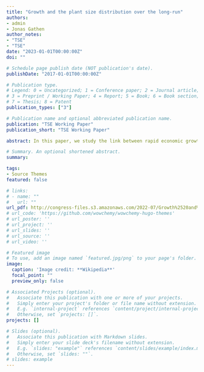 ```yaml
---
title: "Growth and the plant size distribution over the long-run"
authors:
- admin
- Jonas Gathen
author_notes:
- "TSE"
- "TSE"
date: "2023-01-01T00:00:00Z"
doi: ""

# Schedule page publish date (NOT publication's date).
publishDate: "2017-01-01T00:00:00Z"

# Publication type.
# Legend: 0 = Uncategorized; 1 = Conference paper; 2 = Journal article;
# 3 = Preprint / Working Paper; 4 = Report; 5 = Book; 6 = Book section;
# 7 = Thesis; 8 = Patent
publication_types: ["3"]

# Publication name and optional abbreviated publication name.
publication: "TSE Working Paper"
publication_short: "TSE Working Paper"

abstract: In this paper, we study the link between rapid economic growth and changes in the plant size distribution. We draw on 40 years of panel data on Indonesian manufacturing plants to show that as output grew by a factor of twenty-five, the average plant size doubled and very large plants strongly increased their shares of output and employment. To link these facts, we use a statistical accounting exercise to decompose output growth into aggregate productivity growth, input growth and selection and reallocation effects.

# Summary. An optional shortened abstract.
summary: 

tags:
- Source Themes
featured: false

# links: 
# - name: ""
#   url: ""
url_pdf: http://congress-files.s3.amazonaws.com/2022-07/Growth%2520and%2520the%2520plant%2520size%2520distribution%2520over%2520the%2520long-run.pdf
# url_code: 'https://github.com/wowchemy/wowchemy-hugo-themes'
# url_poster: ''
# url_project: ''
# url_slides: ''
# url_source: ''
# url_video: ''

# Featured image
# To use, add an image named `featured.jpg/png` to your page's folder. 
image:
  caption: 'Image credit: **Wikipedia**'
  focal_point: ""
  preview_only: false

# Associated Projects (optional).
#   Associate this publication with one or more of your projects.
#   Simply enter your project's folder or file name without extension.
#   E.g. `internal-project` references `content/project/internal-project/index.md`.
#   Otherwise, set `projects: []`.
projects: []

# Slides (optional).
#   Associate this publication with Markdown slides.
#   Simply enter your slide deck's filename without extension.
#   E.g. `slides: "example"` references `content/slides/example/index.md`.
#   Otherwise, set `slides: ""`.
# slides: example
---
```




